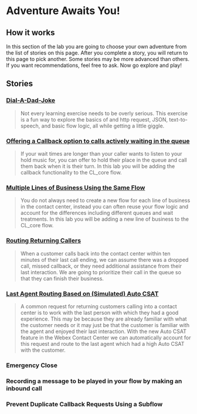 # Adventure Awaits You!

## How it works
In this section of the lab you are going to choose your own adventure from the list of stories on this page.  After you complete a story, you will return to this page to pick another. Some stories may be more advanced than others.  If you want recommendations, feel free to ask.  Now go explore and play!

## Stories

### [Dial-A-Dad-Joke](dadJoke.md)
> Not every learning exercise needs to be overly serious.  This exercise is a fun way to explore the basics of and http request, JSON, text-to-speech, and basic flow logic, all while getting a little giggle.


### [Offering a Callback option to calls actively waiting in the queue](callback.md)
> If your wait times are longer than your caller wants to listen to your hold music for, you can offer to hold their place in the queue and call them back when it is their turn.  In this lab you will be adding the callback functionality to the CL<w class="POD"></w>_core</copy> flow.


### [Multiple Lines of Business Using the Same Flow](multiLOB.md)
> You do not always need to create a new flow for each line of business in the contact center, instead you can often reuse your flow logic and account for the differences including different queues and wait treatments.  In this lab you will be adding a new line of business to the CL<w class="POD"></w>_core</copy> flow.


### [Routing Returning Callers](returningCaller.md)
> When a customer calls back into the contact center within ten minutes of their last call ending, we can assume there was a dropped call, missed callback, or they need additional assistance from their last interaction. We are going to prioritize their call in the queue so that they can finish their business.


### [Last Agent Routing Based on (Simulated) Auto CSAT](LARbasedOnCSAT.md)
> A common request for returning customers calling into a contact center is to work with the last person with which they had a good experience. This may be because they are already familiar with what the customer needs or it may just be that the customer is familiar with the agent and enjoyed their last interaction. With the new Auto CSAT feature in the Webex Contact Center we can automatically account for this request and route to the last agent which had a high Auto CSAT with the customer. 

### Emergency Close
>


### Recording a message to be played in your flow by making an inbound call
>


### Prevent Duplicate Callback Requests Using a Subflow
>


